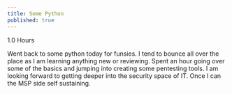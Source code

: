 ```yaml
---
title: Some Python
published: true
---
```


1.0 Hours </br>

Went back to some python today for funsies. I tend to bounce all over the place as I am learning anything new or reviewing. Spent an hour going over some of the basics and jumping into creating some pentesting tools. I am looking forward to getting deeper into the security space of IT. Once I can the MSP side self sustaining.
